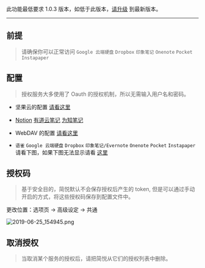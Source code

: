 此功能最低要求 1.0.3 版本，如低于此版本，[请升级](https://simpread.pro) 到最新版本。
***

前提
---
> 请确保你可以正常访问 `Google 云端硬盘` `Dropbox` `印象笔记` `Onenote` `Pocket` `Instapaper`

配置
---
> 授权服务大多使用了 Oauth 的授权机制，所以无需输入用户名和密码。

- 坚果云的配置 [请看这里](坚果云)

- [Notion](Notion) [有道云笔记](有道云笔记) [为知笔记](为知笔记)

- WebDAV 的配置 [请看这里](WebDAV) 

- `语雀` `Google 云端硬盘`  `Dropbox` `印象笔记/Evernote` `Onenote` `Pocket` `Instapaper` 请看下图，如果下图无法显示请看 [这里](http://sr.ksria.cn/service.gif) 

授权码
---

> 基于安全目的，简悦默认不会保存授权后产生的 token, 但是可以通过手动开启的方式，将这些授权码保存到配置文件中。

更改位置：选项页 → 高级设定 → 共通

![2019-06-25_154945.png](https://i.loli.net/2019/06/25/5d11d2b1d70d225771.png)

取消授权
---

> 当取消某个服务的授权后，请把简悦从它们的授权列表中删除。